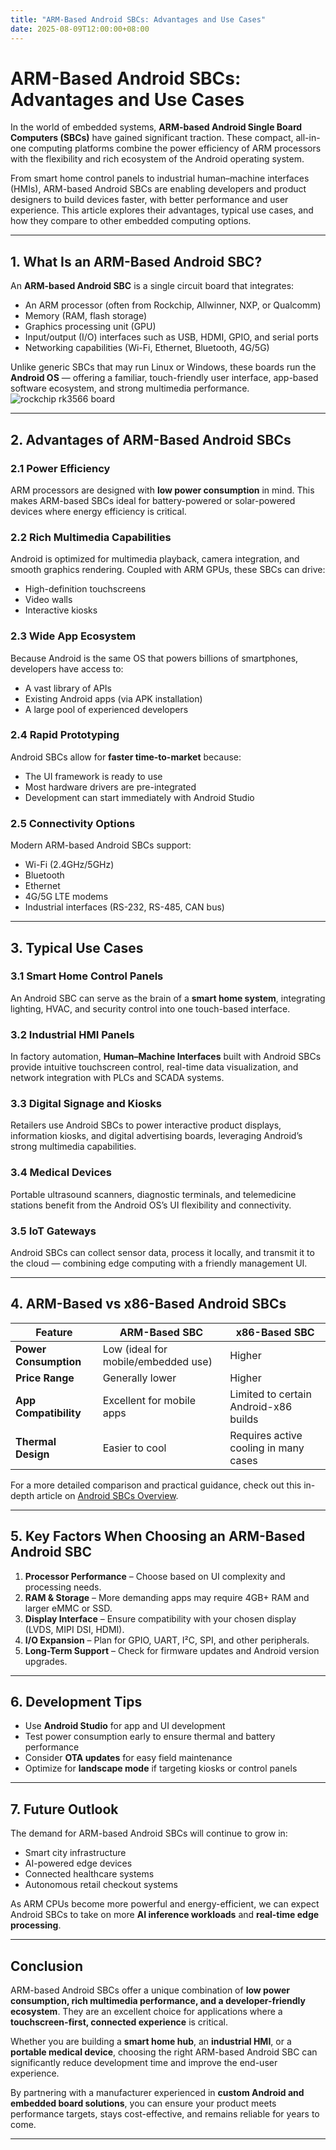 ```yaml
---
title: "ARM-Based Android SBCs: Advantages and Use Cases"
date: 2025-08-09T12:00:00+08:00
---
```


# ARM-Based Android SBCs: Advantages and Use Cases

In the world of embedded systems, **ARM-based Android Single Board Computers (SBCs)** have gained significant traction. These compact, all-in-one computing platforms combine the power efficiency of ARM processors with the flexibility and rich ecosystem of the Android operating system.

From smart home control panels to industrial human–machine interfaces (HMIs), ARM-based Android SBCs are enabling developers and product designers to build devices faster, with better performance and user experience. This article explores their advantages, typical use cases, and how they compare to other embedded computing options.

---

## 1. What Is an ARM-Based Android SBC?

An **ARM-based Android SBC** is a single circuit board that integrates:
- An ARM processor (often from Rockchip, Allwinner, NXP, or Qualcomm)
- Memory (RAM, flash storage)
- Graphics processing unit (GPU)
- Input/output (I/O) interfaces such as USB, HDMI, GPIO, and serial ports
- Networking capabilities (Wi-Fi, Ethernet, Bluetooth, 4G/5G)

Unlike generic SBCs that may run Linux or Windows, these boards run the **Android OS** — offering a familiar, touch-friendly user interface, app-based software ecosystem, and strong multimedia performance.
<img src="/images/rk3566.webp" alt="rockchip rk3566 board"/>

---

## 2. Advantages of ARM-Based Android SBCs

### 2.1 Power Efficiency
ARM processors are designed with **low power consumption** in mind. This makes ARM-based SBCs ideal for battery-powered or solar-powered devices where energy efficiency is critical.

### 2.2 Rich Multimedia Capabilities
Android is optimized for multimedia playback, camera integration, and smooth graphics rendering. Coupled with ARM GPUs, these SBCs can drive:
- High-definition touchscreens
- Video walls
- Interactive kiosks

### 2.3 Wide App Ecosystem
Because Android is the same OS that powers billions of smartphones, developers have access to:
- A vast library of APIs
- Existing Android apps (via APK installation)
- A large pool of experienced developers

### 2.4 Rapid Prototyping
Android SBCs allow for **faster time-to-market** because:
- The UI framework is ready to use
- Most hardware drivers are pre-integrated
- Development can start immediately with Android Studio

### 2.5 Connectivity Options
Modern ARM-based Android SBCs support:
- Wi-Fi (2.4GHz/5GHz)
- Bluetooth
- Ethernet
- 4G/5G LTE modems
- Industrial interfaces (RS-232, RS-485, CAN bus)

---

## 3. Typical Use Cases

### 3.1 Smart Home Control Panels
An Android SBC can serve as the brain of a **smart home system**, integrating lighting, HVAC, and security control into one touch-based interface.

### 3.2 Industrial HMI Panels
In factory automation, **Human–Machine Interfaces** built with Android SBCs provide intuitive touchscreen control, real-time data visualization, and network integration with PLCs and SCADA systems.

### 3.3 Digital Signage and Kiosks
Retailers use Android SBCs to power interactive product displays, information kiosks, and digital advertising boards, leveraging Android’s strong multimedia capabilities.

### 3.4 Medical Devices
Portable ultrasound scanners, diagnostic terminals, and telemedicine stations benefit from the Android OS’s UI flexibility and connectivity.

### 3.5 IoT Gateways
Android SBCs can collect sensor data, process it locally, and transmit it to the cloud — combining edge computing with a friendly management UI.

---

## 4. ARM-Based vs x86-Based Android SBCs

| Feature               | ARM-Based SBC                         | x86-Based SBC                         |
|-----------------------|----------------------------------------|----------------------------------------|
| **Power Consumption** | Low (ideal for mobile/embedded use)    | Higher                                 |
| **Price Range**       | Generally lower                        | Higher                                 |
| **App Compatibility** | Excellent for mobile apps              | Limited to certain Android-x86 builds  |
| **Thermal Design**    | Easier to cool                         | Requires active cooling in many cases  |

For a more detailed comparison and practical guidance, check out this in-depth article on [Android SBCs Overview](https://embedded-sbc.com/posts/android-sbc-overview/).

---

## 5. Key Factors When Choosing an ARM-Based Android SBC

1. **Processor Performance** – Choose based on UI complexity and processing needs.
2. **RAM & Storage** – More demanding apps may require 4GB+ RAM and larger eMMC or SSD.
3. **Display Interface** – Ensure compatibility with your chosen display (LVDS, MIPI DSI, HDMI).
4. **I/O Expansion** – Plan for GPIO, UART, I²C, SPI, and other peripherals.
5. **Long-Term Support** – Check for firmware updates and Android version upgrades.

---

## 6. Development Tips

- Use **Android Studio** for app and UI development
- Test power consumption early to ensure thermal and battery performance
- Consider **OTA updates** for easy field maintenance
- Optimize for **landscape mode** if targeting kiosks or control panels

---

## 7. Future Outlook

The demand for ARM-based Android SBCs will continue to grow in:
- Smart city infrastructure
- AI-powered edge devices
- Connected healthcare systems
- Autonomous retail checkout systems

As ARM CPUs become more powerful and energy-efficient, we can expect Android SBCs to take on more **AI inference workloads** and **real-time edge processing**.

---

## Conclusion

ARM-based Android SBCs offer a unique combination of **low power consumption, rich multimedia performance, and a developer-friendly ecosystem**. They are an excellent choice for applications where a **touchscreen-first, connected experience** is critical.

Whether you are building a **smart home hub**, an **industrial HMI**, or a **portable medical device**, choosing the right ARM-based Android SBC can significantly reduce development time and improve the end-user experience.

By partnering with a manufacturer experienced in **custom Android and embedded board solutions**, you can ensure your product meets performance targets, stays cost-effective, and remains reliable for years to come.

---